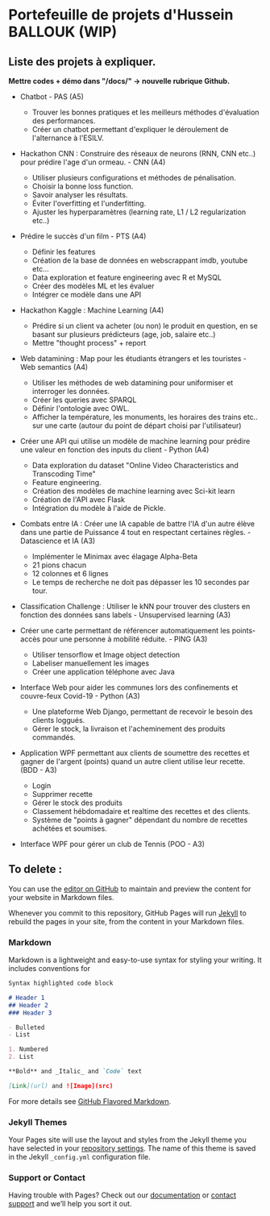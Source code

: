 # Portefeuille de projets d'Hussein BALLOUK (WIP)

## Liste des projets à expliquer. 

**Mettre codes + démo dans "/docs/" -> nouvelle rubrique Github.**

- Chatbot - PAS (A5)

  - Trouver les bonnes pratiques et les meilleurs méthodes d'évaluation des performances.
  - Créer un chatbot permettant d'expliquer le déroulement de l'alternance à l'ESILV.


- Hackathon CNN : Construire des réseaux de neurons (RNN, CNN etc..) pour prédire l'age d'un ormeau. - CNN (A4)

  - Utiliser plusieurs configurations et méthodes de pénalisation.
  - Choisir la bonne loss function.
  - Savoir analyser les résultats.
  - Éviter l'overfitting et l'underfitting.
  - Ajuster les hyperparamètres (learning rate, L1 / L2 regularization etc..)


- Prédire le succès d'un film - PTS (A4)

  - Définir les features
  - Création de la base de données en webscrappant imdb, youtube etc...
  - Data exploration et feature engineering avec R et MySQL
  - Créer des modèles ML et les évaluer
  - Intégrer ce modèle dans une API


- Hackathon Kaggle : Machine Learning (A4)

  - Prédire si un client va acheter (ou non) le produit en question, en se basant sur plusieurs prédicteurs (age, job, salaire etc..)
  - Mettre "thought process" + report


- Web datamining : Map pour les étudiants étrangers et les touristes - Web semantics (A4)

  - Utiliser les méthodes de web datamining pour uniformiser et interroger les données.
  - Créer les queries avec SPARQL
  - Définir l'ontologie avec OWL.
  - Afficher la température, les monuments, les horaires des trains etc.. sur une carte (autour du point de départ choisi par l'utilisateur)


- Créer une API qui utilise un modèle de machine learning pour prédire une valeur en fonction des inputs du client - Python (A4)

  - Data exploration du dataset "Online Video Characteristics and Transcoding Time"
  - Feature engineering.
  - Création des modèles de machine learning avec Sci-kit learn
  - Création de l'API avec Flask
  - Intégration du modèle à l'aide de Pickle.


- Combats entre IA : Créer une IA capable de battre l'IA d'un autre élève dans une partie de Puissance 4 tout en respectant certaines règles. - Datascience et IA (A3)

  - Implémenter le Minimax avec élagage Alpha-Beta
  - 21 pions chacun
  - 12 colonnes et 6 lignes
  - Le temps de recherche ne doit pas dépasser les 10 secondes par tour.


- Classification Challenge : Utiliser le kNN pour trouver des clusters en fonction des données sans labels - Unsupervised learning (A3)


- Créer une carte permettant de référencer automatiquement les points-accès pour une personne à mobilité réduite. - PING (A3)

  - Utiliser tensorflow et Image object detection
  - Labeliser manuellement les images
  - Créer une application téléphone avec Java


- Interface Web pour aider les communes lors des confinements et couvre-feux Covid-19 - Python (A3)

  - Une plateforme Web Django, permettant de recevoir le besoin des clients loggués.
  - Gérer le stock, la livraison et l'acheminement des produits commandés.


- Application WPF permettant aux clients de soumettre des recettes et gagner de l'argent (points) quand un autre client utilise leur recette. (BDD - A3) 

  - Login
  - Supprimer recette
  - Gérer le stock des produits
  - Classement hébdomadaire et realtime des recettes et des clients.
  - Système de "points à gagner" dépendant du nombre de recettes achétées et soumises.



- Interface WPF pour gérer un club de Tennis (POO - A3)


## To delete :

You can use the [editor on GitHub](https://github.com/House1999/Portefolio-Hussein/edit/main/docs/index.md) to maintain and preview the content for your website in Markdown files.

Whenever you commit to this repository, GitHub Pages will run [Jekyll](https://jekyllrb.com/) to rebuild the pages in your site, from the content in your Markdown files.

### Markdown

Markdown is a lightweight and easy-to-use syntax for styling your writing. It includes conventions for

```markdown
Syntax highlighted code block

# Header 1
## Header 2
### Header 3

- Bulleted
- List

1. Numbered
2. List

**Bold** and _Italic_ and `Code` text

[Link](url) and ![Image](src)
```

For more details see [GitHub Flavored Markdown](https://guides.github.com/features/mastering-markdown/).

### Jekyll Themes

Your Pages site will use the layout and styles from the Jekyll theme you have selected in your [repository settings](https://github.com/House1999/Portefolio-Hussein/settings/pages). The name of this theme is saved in the Jekyll `_config.yml` configuration file.

### Support or Contact

Having trouble with Pages? Check out our [documentation](https://docs.github.com/categories/github-pages-basics/) or [contact support](https://support.github.com/contact) and we’ll help you sort it out.
